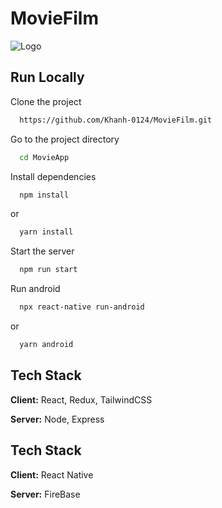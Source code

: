 # MovieFilm

![Logo](https://media.lottecinemavn.com/Media/MovieFile/MovieImg/202205/10769_105_100012.jpg)
## Run Locally

Clone the project

```bash
  https://github.com/Khanh-0124/MovieFilm.git
```

Go to the project directory

```bash
  cd MovieApp
```

Install dependencies

```bash
  npm install
```
or
```bash
  yarn install
```
Start the server

```bash
  npm run start
```

Run android


```bash
  npx react-native run-android
```
or
```bash
  yarn android
```
## Tech Stack

**Client:** React, Redux, TailwindCSS

**Server:** Node, Express
## Tech Stack

**Client:** React Native

**Server:** FireBase
